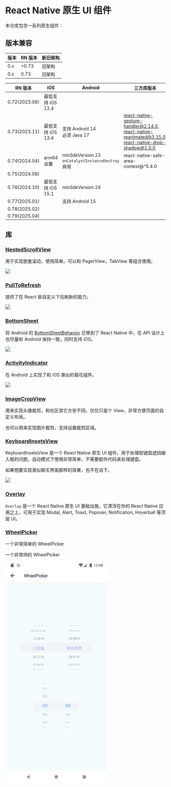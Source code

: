 # React Native 原生 UI 组件

本仓库包含一系列原生组件：

## 版本兼容

| 版本 | RN 版本 | 新旧架构 |
| ---- | ------- | -------- |
| 0.x  | <0.73   | 旧架构   |
| 0.x  | 0.73    | 旧架构   |

| RN 版本       | iOS               | Android                                             | 三方库版本                                                                                                |
| ------------- | ----------------- | --------------------------------------------------- | --------------------------------------------------------------------------------------------------------- |
| 0.72(2023.06) | 最低支持 iOS 12.4 |                                                     |                                                                                                           |
| 0.73(2023.11) | 最低支持 iOS 13.4 | 支持 Android 14<br>必须 Java 17                     | react-native-gesture-handler@2.14.0,<br>react-native-reanimated@3.15.0,<br>react-native-drop-shadow@1.0.0 |
| 0.74(2024.04) | arm64 设置        | minSdkVersion 23<br>`onCatalystInstanceDestroy`弃用 | react-native-safe-area-context@^5.4.0                                                                     |
| 0.75(2024.08) |                   |                                                     |                                                                                                           |
| 0.76(2024.10) | 最低支持 iOS 15.1 | minSdkVersion 24                                    |                                                                                                           |
| 0.77(2025.01) |                   | 支持 Android 15                                     |                                                                                                           |
| 0.78(2025.02) |                   |                                                     |                                                                                                           |
| 0.79(2025.04) |                   |                                                     |                                                                                                           |

## 库

### [NestedScrollView](./packages/nested-scroll/README.md)

用于实现嵌套滚动，使用简单。可以和 PagerView，TabView 等组合使用。

<img src="./packages/nested-scroll/docs/assets/struct.png">

### [PullToRefresh](./packages/pull-to-refresh/README.md)

提供了在 React 层自定义下拉刷新的能力。

<img src="./packages/pull-to-refresh/docs/assets/separated.gif" width="320">

### [BottomSheet](./packages/bottom-sheet/README.md)

将 Android 的 [BottomSheetBehavior](https://developer.android.com/reference/com/google/android/material/bottomsheet/BottomSheetBehavior) 迁移到了 React Native 中，在 API 设计上也尽量和 Android 保持一致，同时支持 iOS。

<img src="./packages/bottom-sheet/docs/assets/pagerview.gif" width="320">

### [ActivityIndicator](./packages/activity-indicator/README.md)

在 Android 上实现了和 iOS 类似的菊花组件。

<img src="./packages/activity-indicator/docs/assets/activity.png" width="320">

### [ImageCropView](./packages/image-crop/README.md)

用来实现头像裁剪，和社区其它方安不同，仅仅只是个 View，非常方便页面的自定义布局。

也可以用来实现图片裁剪，支持设置裁剪区域。

### [KeyboardInsetsView](./packages/keyboard-insets/README.md)

KeyboardInsetsView 是一个 React Native 原生 UI 组件，用于处理软键盘遮挡输入框的问题。自动模式下使用非常简单，不需要额外代码来处理键盘。

如果想要实现类似聊天界面那样的效果，也不在话下。

<img src="./packages/keyboard-insets/docs/assets/chat.gif" width="320">

### [Overlay](./packages/overlay/README.md)

`Overlay` 是一个 React Native 原生 UI 基础设施，它漂浮在你的 React Native 应用之上，可用于实现 Modal, Alert, Toast, Popover, Notification, Hoverball 等顶层 UI。

### [WheelPicker](./packages/wheel-picker/README.md)

一个非常简单的 WheelPicker

一个非常帅的 WheelPicker

<img src="./packages/wheel-picker/docs/assets/wheelpicker.png" width="320">
